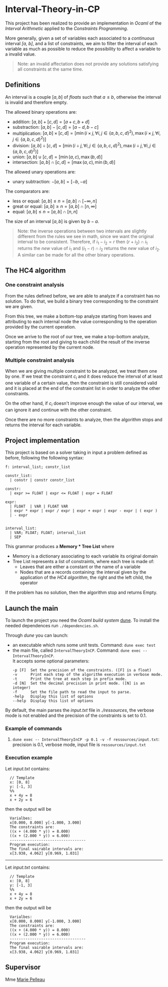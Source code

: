 # Interval-Theory-in-CP

This project has been realized to provide an implementation in *Ocaml* of the *Interval Arithmetic* applied to the *Constraints Programming*.

More generally, given a set of variables each associated to a *continuous* interval *[a, b]*, and a list of constraints, we aim to filter the interval of each variable as much as possible to reduce the possibility to affect a variable to a invalid value. 

> Note: an invalid affectation does not provide any solutions satisfying all constraints at the same time.

## Definitions

An interval is a couple $[a, b]$ of *floats* such that $a \leq b$, otherwise the interval is invalid and therefore empty.

The allowed binary operations are:

- addition: $[a, b] + [c, d] = [a + c, b + d]$
- substraction: $[a, b] - [c, d] = [a - d, b - c]$
- multiplication: $[a, b] \times [c, d] = [\min(i \times j, \forall i, j \in \{a, b, c, d\}^2), \max(i \times j, \forall i, j \in \{a, b, c, d\}^2)]$
- division: $[a, b] \div [c, d] = [\min(i \div j, \forall i, j \in \{a, b, c, d\}^2), \max(i \div j, \forall i, j \in \{a, b, c, d\}^2)]$
- union: $[a, b] \cup [c, d] = [\min(a, c), \max(b,d)]$
- intersection: $[a, b] \cap [c, d] = [\max(a, c), \min(b,d)]$

The allowed unary operations are:
- unary subtraction: $-[a, b] = [-b, -a]$

The comparators are:

- less or equal: $[a, b] \leq n = [a, b] \cap [-\infty,  n]$
- great or equal: $[a, b] \geq n = [a, b] \cap [n, \infty]$
- equal: $[a, b] \leq n = [a, b] \cap [n,  n]$

The size of an interval $[a, b]$ is given by $b-a$.

> Note: the inverse operations between two intervals are slightly different from the rules we see in math, since we want the original interval to be consistent. Therefore, if $i_1 - i_2 = r$ then $(r + i_2) \cap i_1$ returns the *new* value of $i_1$ and $(i_1 - r) \cap i_2$ returns the *new* value of $i_2$. A similar can be made for all the other binary operations.

## The HC4 algorithm

### One constraint analysis

From the rules defined before, we are able to analyze if a constraint has no solution. To do that, we build a binary tree corresponding to the constraint we are given. 

From this tree, we make a bottom-top analyze starting from leaves and attributing to each internal node the value corresponding to the operation provided by the current operation.

Once we arrive to the root of our tree, we make a top-bottom analyze, starting from the root and giving to each child the result of the inverse operation represented by the current node.

### Multiple constraint analysis

When we are giving multiple constraint to be analyzed, we treat them one by one. If we treat the constraint $c_i$ and it does reduce the interval of at least one variable of a certain value, then the constraint is still considered valid and it is placed at the end of the constraint list in order to analyze the other constraints.

On the other hand, if $c_i$ doesn't improve enough the value of our interval, we can ignore it and continue with the other constraint.

Once there are no more constraints to analyze, then the algorithm stops and returns the interval for each variable. 

## Project implementation

This project is based on a solver taking in input a problem defined as before, following the following syntax:

```
f: interval_list; constr_list

constr_list: 
  | constr | constr constr_list

constr: 
  | expr >= FLOAT | expr <= FLOAT | expr = FLOAT

expr:
  | FLOAT  | VAR | FLOAT VAR  
  | expr * expr | expr / expr | expr + expr | expr - expr | ( expr )
  | - expr


interval_list:
  | VAR; FLOAT; FLOAT; interval_list 
  | SEP   
```

This grammar produces a **Memory * Tree List** where 
- Memory is a dictionary associating to each variable its original domain 
- Tree List represents a list of constraints, where each tree is made of:
  - Leaves that are either a constant or the name of a variable
  - Nodes that are a records containing: the interval given by the application of the *HC4 algorithm*, the right and the left child, the operator

If the problem has no solution, then the algorithm stop and returns Empty.


## Launch the main 

To launch the project you need the *Ocaml build system* [dune](https://github.com/ocaml/dune). To install the needed dependences run `./dependencies.sh`. 

Through *dune* you can launch:

- an executable which runs some unit tests. Command: `dune exec test`
- the main file, called `IntervalTheoryInCP`. Command: `dune exec -- IntervalTheoryInCP`.  
  It accepts some optional parameters:
  ```
  -p [F]  Set the precision of the constraints. ([F] is a float)
  -v      Print each step of the algorithm execution in verbose mode.
  -t      Print the tree at each step in prefix mode.
  -d [N]  Set the decimal precision in print mode. ([N] is an integer)
  -f      Set the file path to read the input to parse.
  -help   Display this list of options
  --help  Display this list of options
  ```

By default, the main parses the *input.txt* file in *./ressources*, the verbose mode is not enabled and the precision of the constraints is set to $0.1$.

### Example of commands
1. `dune exec -- IntervalTheoryInCP -p 0.1 -v -f ressources/input.txt`: precision is 0.1, verbose mode, input file is `ressources/input.txt`

### Execution example
Let *input.txt* contains:

```
  // Template
  x: [0, 8]
  y: [-1, 3]
  %%
  x + 4y = 8
  x + 2y = 6
```

then the output will be 

```
  Varialbes: 
  x[0.000, 8.000] y[-1.000, 3.000] 
  The constraints are: 
  ((x + (4.000 * y)) = 8.000)
  ((x + (2.000 * y)) = 6.000)
  ----------------------------------
  Program execution: 
  The final vairable intervals are: 
  x[3.938, 4.062] y[0.969, 1.031] 
```

___

Let *input.txt* contains:

```
  // Template
  x: [0, 8]
  y: [-1, 3]
  %%
  x + 4y = 8
  x + 2y = 6
```

then the output will be 

```
  Varialbes: 
  x[0.000, 8.000] y[-1.000, 3.000] 
  The constraints are: 
  ((x + (4.000 * y)) = 8.000)
  ((x + (2.000 * y)) = 6.000)
  ----------------------------------
  Program execution: 
  The final vairable intervals are: 
  x[3.938, 4.062] y[0.969, 1.031] 
```



## Supervisor

Mme [Marie Pelleau](https://www.i3s.unice.fr/~mpelleau/en/home/)